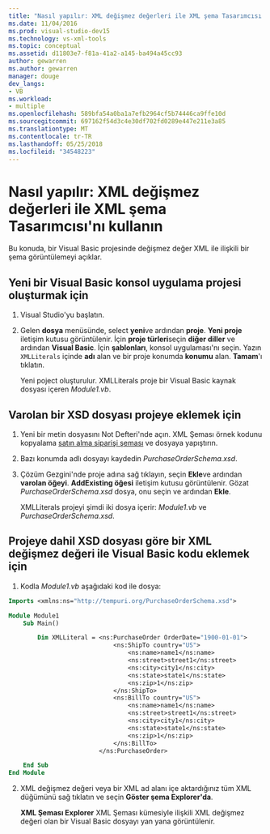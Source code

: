 ```yaml
---
title: "Nasıl yapılır: XML değişmez değerleri ile XML şema Tasarımcısı'nı kullanın"
ms.date: 11/04/2016
ms.prod: visual-studio-dev15
ms.technology: vs-xml-tools
ms.topic: conceptual
ms.assetid: d11803e7-f81a-41a2-a145-ba494a45cc93
author: gewarren
ms.author: gewarren
manager: douge
dev_langs:
- VB
ms.workload:
- multiple
ms.openlocfilehash: 589bfa54a0ba1a7efb2964cf5b74446ca9ffe10d
ms.sourcegitcommit: 697162f54d3c4e30df702fd0289e447e211e3a85
ms.translationtype: MT
ms.contentlocale: tr-TR
ms.lasthandoff: 05/25/2018
ms.locfileid: "34548223"
---
```

# <a name="how-to-use-the-xml-schema-designer-with-xml-literals"></a>Nasıl yapılır: XML değişmez değerleri ile XML şema Tasarımcısı'nı kullanın

Bu konuda, bir Visual Basic projesinde değişmez değer XML ile ilişkili bir şema görüntülemeyi açıklar.

## <a name="to-create-a-new-visual-basic-console-application-project"></a>Yeni bir Visual Basic konsol uygulama projesi oluşturmak için

1.  Visual Studio'yu başlatın.

2.  Gelen **dosya** menüsünde, select **yeni**ve ardından **proje**. **Yeni proje** iletişim kutusu görüntülenir. İçin **proje türleri**seçin **diğer diller** ve ardından **Visual Basic**. İçin **şablonları**, konsol uygulaması'nı seçin. Yazın `XMLLiterals` içinde **adı** alan ve bir proje konumda **konumu** alan. **Tamam**'ı tıklatın.

     Yeni poject oluşturulur. XMLLiterals proje bir Visual Basic kaynak dosyası içeren *Module1.vb*.

## <a name="to-add-an-existing-xsd-file-to-the-project"></a>Varolan bir XSD dosyası projeye eklemek için

1.  Yeni bir metin dosyasını Not Defteri'nde açın. XML Şeması örnek kodunu kopyalama [satın alma siparişi şeması](../xml-tools/sample-xsd-file-simple-schema.md) ve dosyaya yapıştırın.

2.  Bazı konumda adlı dosyayı kaydedin *PurchaseOrderSchema.xsd*.

3.  Çözüm Gezgini'nde proje adına sağ tıklayın, seçin **Ekle**ve ardından **varolan öğeyi**. **AddExisting öğesi** iletişim kutusu görüntülenir. Gözat *PurchaseOrderSchema.xsd* dosya, onu seçin ve ardından **Ekle**.

     XMLLiterals projeyi şimdi iki dosya içerir: *Module1.vb* ve *PurchaseOrderSchema.xsd*.

## <a name="to-add-visual-basic-code-with-an-xml-literal-based-on-the-xsd-file-included-in-the-project"></a>Projeye dahil XSD dosyası göre bir XML değişmez değeri ile Visual Basic kodu eklemek için

1.  Kodla *Module1.vb* aşağıdaki kod ile dosya:

   ```vb
   Imports <xmlns:ns="http://tempuri.org/PurchaseOrderSchema.xsd">

   Module Module1
       Sub Main()

           Dim XMLLiteral = <ns:PurchaseOrder OrderDate="1900-01-01">
                                <ns:ShipTo country="US">
                                    <ns:name>name1</ns:name>
                                    <ns:street>street1</ns:street>
                                    <ns:city>city1</ns:city>
                                    <ns:state>state1</ns:state>
                                    <ns:zip>1</ns:zip>
                                </ns:ShipTo>
                                <ns:BillTo country="US">
                                    <ns:name>name1</ns:name>
                                    <ns:street>street1</ns:street>
                                    <ns:city>city1</ns:city>
                                    <ns:state>state1</ns:state>
                                    <ns:zip>1</ns:zip>
                                </ns:BillTo>
                            </ns:PurchaseOrder>

       End Sub
   End Module
   ```

2.  XML değişmez değeri veya bir XML ad alanı içe aktardığınız tüm XML düğümünü sağ tıklatın ve seçin **Göster şema Explorer'da**.

     **XML Şeması Explorer** XML Şeması kümesiyle ilişkili XML değişmez değeri olan bir Visual Basic dosyayı yan yana görüntülenir.